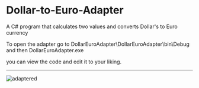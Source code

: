 # Dollar-to-Euro-Adapter
A C# program that calculates two values and converts Dollar's to Euro currency

To open the adapter go to DollarEuroAdapter\DollarEuroAdapter\bin\Debug and then DollarEuroAdapter.exe

you can view the code and edit it to your liking.

____________________________________________________________________
![adaptered](https://user-images.githubusercontent.com/80118008/125924827-7e2f2408-ad4e-4a25-8d07-86e1a620cbd6.PNG)


